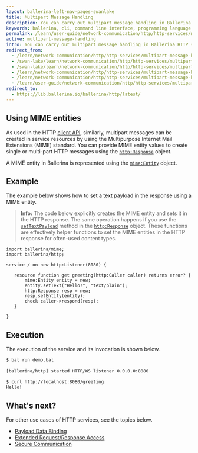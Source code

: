 ```yaml
---
layout: ballerina-left-nav-pages-swanlake
title: Multipart Message Handling
description: You can carry out multipart message handling in Ballerina HTTP services. 
keywords: ballerina, cli, command line interface, programming language
permalink: /learn/user-guide/network-communication/http/http-services/multipart-message-handling/
active: multipart-message-handling
intro: You can carry out multipart message handling in Ballerina HTTP services.
redirect_from:
  - /learn/network-communication/http/http-services/multipart-message-handling
  - /swan-lake/learn/network-communication/http/http-services/multipart-message-handling/
  - /swan-lake/learn/network-communication/http/http-services/multipart-message-handling
  - /learn/network-communication/http/http-services/multipart-message-handling/
  - /learn/network-communication/http/http-services/multipart-message-handling
  - /learn/user-guide/network-communication/http/http-services/multipart-message-handling
redirect_to:
  - https://lib.ballerina.io/ballerina/http/latest/
---
```


## Using MIME entities

As used in the HTTP [client API](https://docs.central.ballerina.io/ballerina/http/latest/clients/Client), similarly, multipart messages can be created in service resources by using the Multipurpose Internet Mail Extensions (MIME) standard. You can provide MIME entity values to create single or multi-part HTTP messages using the [`http:Response`](https://docs.central.ballerina.io/ballerina/http/latest/classes/Response) object. 

A MIME entity in Ballerina is represented using the [`mime:Entity`](https://docs.central.ballerina.io/ballerina/mime/latest/classes/Entity) object. 

## Example

The example below shows how to set a text payload in the response using a MIME entity.

>**Info:** The code below explicitly creates the MIME entity and sets it in the HTTP response. The same operation happens if you use the [`setTextPayload`](https://docs.central.ballerina.io/ballerina/http/latest/classes/Response#setTextPayload) method in the [`http:Response`](https://docs.central.ballerina.io/ballerina/http/latest/classes/Response) object. These functions are effectively helper functions to set the MIME entities in the HTTP response for often-used content types. 

```ballerina
import ballerina/mime;
import ballerina/http;
 
service / on new http:Listener(8080) {
 
   resource function get greeting(http:Caller caller) returns error? {
       mime:Entity entity = new;
       entity.setText("Hello!", "text/plain");
       http:Response resp = new;
       resp.setEntity(entity);
       check caller->respond(resp);
   }
 
}
```

## Execution

The execution of the service and its invocation is shown below.

```bash
$ bal run demo.bal
 
[ballerina/http] started HTTP/WS listener 0.0.0.0:8080

$ curl http://localhost:8080/greeting
Hello!
```

## What's next?

For other use cases of HTTP services, see the topics below.

- [Payload Data Binding](/learn/network-communication/http/http-services/payload-data-binding/)
- [Extended Request/Response Access](/learn/network-communication/http/http-services/extended-request-response-access/)
- [Secure Communication](/learn/network-communication/http/http-services/secure-communication/)

<style> #tree-expand-all, #tree-collapse-all, .cTocElements {display:none;} .cGitButtonContainer {padding-left: 40px;} </style>


